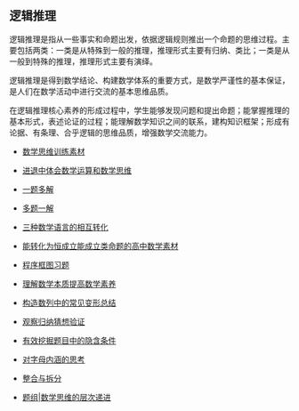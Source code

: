 ## 逻辑推理

逻辑推理是指从一些事实和命题出发，依据逻辑规则推出一个命题的思维过程。主要包括两类：一类是从特殊到一般的推理，推理形式主要有归纳、类比；一类是从一般到特殊的推理，推理形式主要有演绎。

逻辑推理是得到数学结论、构建数学体系的重要方式，是数学严谨性的基本保证，是人们在数学活动中进行交流的基本思维品质。

在逻辑推理核心素养的形成过程中，学生能够发现问题和提出命题；能掌握推理的基本形式，表述论证的过程；能理解数学知识之间的联系，建构知识框架；形成有论据、有条理、合乎逻辑的思维品质，增强数学交流能力。

* <a     href="https://www.cnblogs.com/wanghai0666/p/8674188.html  "  target="_blank" >数学思维训练素材</a>

* <a     href="https://www.cnblogs.com/wanghai0666/p/7654764.html  "  target="_blank" >进退中体会数学运算和数学思维</a>  

 * <a     href=" https://www.cnblogs.com/wanghai0666/p/8574955.html "  target="_blank" >一题多解</a>  

* <a     href=" https://www.cnblogs.com/wanghai0666/p/9434559.html "  target="_blank" >多题一解</a>  

 * <a     href=" https://www.cnblogs.com/wanghai0666/p/9133705.html "  target="_blank" >三种数学语言的相互转化   </a>  

* <a     href=" https://www.cnblogs.com/wanghai0666/p/8949257.html "  target="_blank" >能转化为恒成立能成立类命题的高中数学素材</a>  

 * <a     href=" https://www.cnblogs.com/wanghai0666/p/6603342.html "  target="_blank" >程序框图习题  </a>  

* <a     href=" https://www.cnblogs.com/wanghai0666/p/6690376.html "  target="_blank" >理解数学本质提高数学素养   </a>  

 * <a     href=" https://www.cnblogs.com/wanghai0666/p/10182054.html  "  target="_blank" >构造数列中的常见变形总结</a>  

* <a     href=" https://www.cnblogs.com/wanghai0666/p/11155735.html "  target="_blank" >观察归纳猜想验证</a>
  

 * <a  href="https://www.cnblogs.com/wanghai0666/p/9070592.html "  target="_blank">有效挖掘题目中的隐含条件</a> 

 * <a  href="https://www.cnblogs.com/wanghai0666/p/10699703.html "  target="_blank">对字母内涵的思考</a>

 * <a href="https://www.cnblogs.com/wanghai0666/p/11742891.html"  target="_blank">整合与拆分</a>  

*  <a  href="https://www.cnblogs.com/wanghai0666/p/12989251.html"  target="_blank">题组|数学思维的层次递进</a> 
